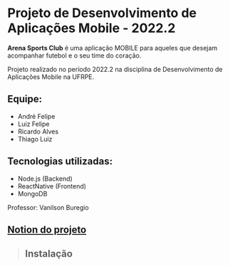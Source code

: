 # **Projeto de Desenvolvimento de Aplicações Mobile - 2022.2**

**Arena Sports Club** é uma aplicação MOBILE para aqueles que desejam acompanhar futebol e o seu time do coração.

Projeto realizado no período 2022.2 na disciplina de Desenvolvimento de Aplicações Mobile na UFRPE.

## **Equipe:**

- André Felipe
- Luiz Felipe
- Ricardo Alves
- Thiago Luiz

## **Tecnologias utilizadas:**

- Node.js (Backend)
- ReactNative (Frontend)
- MongoDB

Professor: Vanilson Buregio

## [Notion do projeto](https://mini-earl-2a4.notion.site/Arena-Sports-Club-5d5da3434433402196b96a4496d698fa?pvs=4)

> ## **Instalação**
